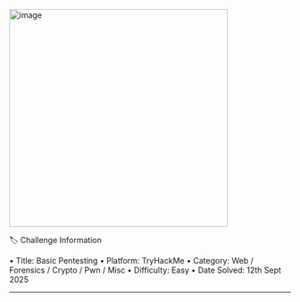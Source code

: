<img width="391" height="391" alt="image" src="https://github.com/user-attachments/assets/1e4eabf8-f1a7-47da-bd8b-d9a40c339cc5" />

🏷️ Challenge Information

•	Title: Basic Pentesting
•	Platform: TryHackMe 
•	Category: Web / Forensics / Crypto / Pwn / Misc
•	Difficulty: Easy
•	Date Solved: 12th Sept 2025
________________________________________

